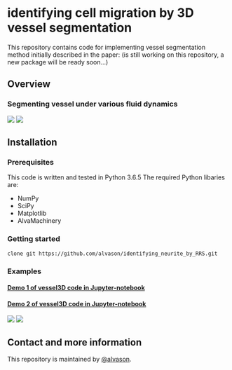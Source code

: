 # identifying cell migration by 3D vessel segmentation
This repository contains code for implementing vessel segmentation method initially described in the paper:
(is still working on this repository, a new package will be ready soon...)

## Overview
### Segmenting vessel under various fluid dynamics
![](https://github.com/alvason/identifying_cell_migration_by_vessel_segmentation/blob/master/figure/vessel_raw_v000.png)
![](https://github.com/alvason/identifying_cell_migration_by_vessel_segmentation/blob/master/figure/vessel_segment_v000.png)

## Installation
### Prerequisites
This code is written and tested in Python 3.6.5
The required Python libaries are:
* NumPy
* SciPy
* Matplotlib
* AlvaMachinery

### Getting started
```
clone git https://github.com/alvason/identifying_neurite_by_RRS.git
```
### Examples
#### [Demo 1 of vessel3D code in Jupyter-notebook](https://github.com/alvason/identifying_cell_migration_by_vessel_segmentation/blob/master/code/migration3d_pbmc_cell_v002.ipynb)
#### [Demo 2 of vessel3D code in Jupyter-notebook](https://github.com/alvason/identifying_cell_migration_by_vessel_segmentation/blob/master/code/migration3d_pbmc_cell_v002.ipynb)
![](https://github.com/alvason/identifying_cell_migration_by_vessel_segmentation/blob/master/figure/inside_vessel_v000.png)
![](https://github.com/alvason/identifying_cell_migration_by_vessel_segmentation/blob/master/figure/outside_vessel_v000.png)
## Contact and more information
This repository is maintained by [@alvason](https://github.com/alvason).
